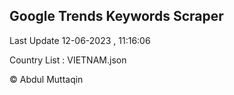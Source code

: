

## Google Trends Keywords Scraper 
 
Last Update 12-06-2023 , 11:16:06

Country List :
VIETNAM.json



© Abdul Muttaqin 
